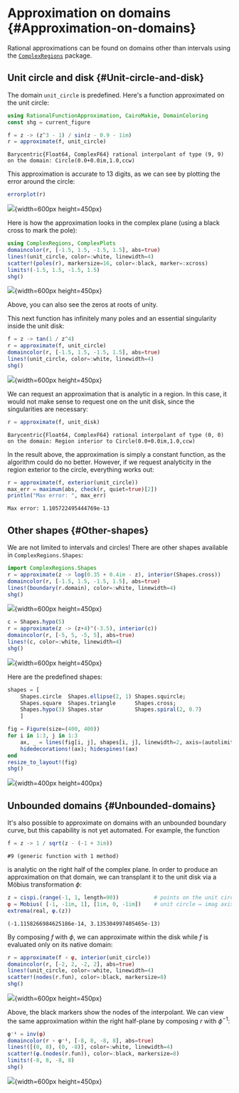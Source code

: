 
# Approximation on domains {#Approximation-on-domains}

Rational approximations can be found on domains other than intervals using the [`ComplexRegions`](https://complexvariables.github.io/ComplexRegions.jl/stable/) package.

## Unit circle and disk {#Unit-circle-and-disk}

The domain `unit_circle` is predefined. Here&#39;s a function approximated on the unit circle:

```julia
using RationalFunctionApproximation, CairoMakie, DomainColoring
const shg = current_figure

f = z -> (z^3 - 1) / sin(z - 0.9 - 1im)
r = approximate(f, unit_circle)
```


```
Barycentric{Float64, ComplexF64} rational interpolant of type (9, 9) on the domain: Circle(0.0+0.0im,1.0,ccw)
```


This approximation is accurate to 13 digits, as we can see by plotting the error around the circle:

```julia
errorplot(r)
```

![](lfwvhwr.png){width=600px height=450px}

Here is how the approximation looks in the complex plane (using a black cross to mark the pole):

```julia
using ComplexRegions, ComplexPlots
domaincolor(r, [-1.5, 1.5, -1.5, 1.5], abs=true)
lines!(unit_circle, color=:white, linewidth=4)
scatter!(poles(r), markersize=16, color=:black, marker=:xcross)
limits!(-1.5, 1.5, -1.5, 1.5)
shg()
```

![](roeqkmy.png){width=600px height=450px}

Above, you can also see the zeros at roots of unity.

This next function has infinitely many poles and an essential singularity inside the unit disk:

```julia
f = z -> tan(1 / z^4)
r = approximate(f, unit_circle)
domaincolor(r, [-1.5, 1.5, -1.5, 1.5], abs=true)
lines!(unit_circle, color=:white, linewidth=4)
shg()
```

![](iznzect.png){width=600px height=450px}

We can request an approximation that is analytic in a region. In this case, it would not make sense to request one on the unit disk, since the singularities are necessary:

```julia
r = approximate(f, unit_disk)
```


```
Barycentric{Float64, ComplexF64} rational interpolant of type (0, 0) on the domain: Region interior to Circle(0.0+0.0im,1.0,ccw)
```


In the result above, the approximation is simply a constant function, as the algorithm could do no better. However, if we request analyticity in the region exterior to the circle, everything works out:

```julia
r = approximate(f, exterior(unit_circle))
max_err = maximum(abs, check(r, quiet=true)[2])
println("Max error: ", max_err)
```


```
Max error: 1.105722495444769e-13
```


## Other shapes {#Other-shapes}

We are not limited to intervals and circles! There are other shapes available in `ComplexRegions.Shapes`:

```julia
import ComplexRegions.Shapes
r = approximate(z -> log(0.35 + 0.4im - z), interior(Shapes.cross))
domaincolor(r, [-1.5, 1.5, -1.5, 1.5], abs=true)
lines!(boundary(r.domain), color=:white, linewidth=4)
shg()
```

![](maczjab.png){width=600px height=450px}

```julia
c = Shapes.hypo(5)
r = approximate(z -> (z+4)^(-3.5), interior(c))
domaincolor(r, [-5, 5, -5, 5], abs=true)
lines!(c, color=:white, linewidth=4)
shg()
```

![](vysojbv.png){width=600px height=450px}

Here are the predefined shapes:

```julia
shapes = [
    Shapes.circle  Shapes.ellipse(2, 1) Shapes.squircle;
    Shapes.square  Shapes.triangle      Shapes.cross;
    Shapes.hypo(3) Shapes.star          Shapes.spiral(2, 0.7)
    ]

fig = Figure(size=(400, 400))
for i in 1:3, j in 1:3
    ax, _ = lines(fig[i, j], shapes[i, j], linewidth=2, axis=(autolimitaspect=1,))
    hidedecorations!(ax); hidespines!(ax)
end
resize_to_layout!(fig)
shg()
```

![](inbfcpd.png){width=400px height=400px}

## Unbounded domains {#Unbounded-domains}

It&#39;s also possible to approximate on domains with an unbounded boundary curve, but this capability is not yet automated. For example, the function

```julia
f = z -> 1 / sqrt(z - (-1 + 3im))
```


```
#9 (generic function with 1 method)
```


is analytic on the right half of the complex plane. In order to produce an approximation on that domain, we can transplant it to the unit disk via a Möbius transformation $\phi$:

```julia
z = cispi.(range(-1, 1, length=90))           # points on the unit circle
φ = Mobius( [-1, -1im, 1], [1im, 0, -1im])    # unit circle ↦ imag axis
extrema(real, φ.(z))
```


```
(-1.1158266984625186e-14, 3.135304997405465e-13)
```


By composing $f$ with $\phi$, we can approximate within the disk while $f$ is evaluated only on its native domain:

```julia
r = approximate(f ∘ φ, interior(unit_circle))
domaincolor(r, [-2, 2, -2, 2], abs=true)
lines!(unit_circle, color=:white, linewidth=4)
scatter!(nodes(r.fun), color=:black, markersize=8)
shg()
```

![](opmalhu.png){width=600px height=450px}

Above, the black markers show the nodes of the interpolant. We can view the same approximation within the right half-plane by composing $r$ with $\phi^{-1}$:

```julia
φ⁻¹ = inv(φ)
domaincolor(r ∘ φ⁻¹, [-8, 8, -8, 8], abs=true)
lines!([(0, 8), (0, -8)], color=:white, linewidth=4)
scatter!(φ.(nodes(r.fun)), color=:black, markersize=8)
limits!(-8, 8, -8, 8)
shg()
```

![](axnjszc.png){width=600px height=450px}
